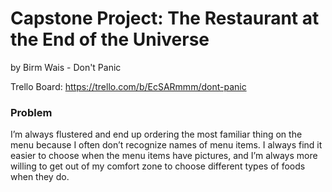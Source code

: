 # Capstone Project: The Restaurant at the End of the Universe

by Birm Wais - Don't Panic

Trello Board: https://trello.com/b/EcSARmmm/dont-panic

### Problem

I’m always flustered and end up ordering the most familiar thing on the menu because I often don’t recognize names of menu items. I always find it easier to choose when the menu items have pictures, and I’m always more willing to get out of my comfort zone to choose different types of foods when they do.
